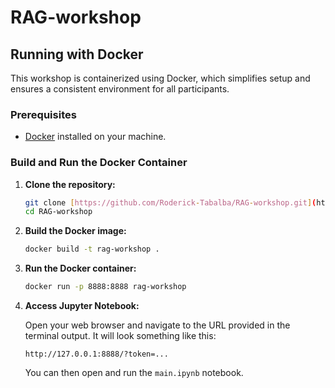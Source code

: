 # RAG-workshop

## Running with Docker

This workshop is containerized using Docker, which simplifies setup and ensures a consistent environment for all participants.

### Prerequisites

- [Docker](https://docs.docker.com/get-docker/) installed on your machine.

### Build and Run the Docker Container

1.  **Clone the repository:**

    ```bash
    git clone [https://github.com/Roderick-Tabalba/RAG-workshop.git](https://github.com/UH-CI/RAG-workshop.git)
    cd RAG-workshop
    ```

2.  **Build the Docker image:**

    ```bash
    docker build -t rag-workshop .
    ```

3.  **Run the Docker container:**

    ```bash
    docker run -p 8888:8888 rag-workshop
    ```

4.  **Access Jupyter Notebook:**

    Open your web browser and navigate to the URL provided in the terminal output. It will look something like this:

    ```
    http://127.0.0.1:8888/?token=...
    ```

    You can then open and run the `main.ipynb` notebook.
